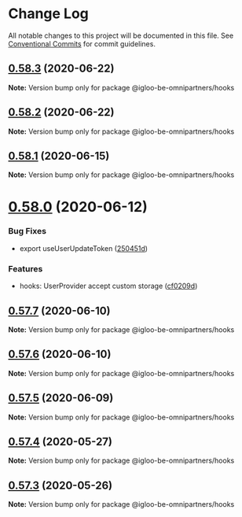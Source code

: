 # Change Log

All notable changes to this project will be documented in this file.
See [Conventional Commits](https://conventionalcommits.org) for commit guidelines.

## [0.58.3](https://github.com/iGLOO-be/node-omnipartners/compare/@igloo-be-omnipartners/hooks@0.58.2...@igloo-be-omnipartners/hooks@0.58.3) (2020-06-22)

**Note:** Version bump only for package @igloo-be-omnipartners/hooks





## [0.58.2](https://github.com/iGLOO-be/node-omnipartners/compare/@igloo-be-omnipartners/hooks@0.58.1...@igloo-be-omnipartners/hooks@0.58.2) (2020-06-22)

**Note:** Version bump only for package @igloo-be-omnipartners/hooks





## [0.58.1](https://github.com/iGLOO-be/node-omnipartners/compare/@igloo-be-omnipartners/hooks@0.58.0...@igloo-be-omnipartners/hooks@0.58.1) (2020-06-15)

**Note:** Version bump only for package @igloo-be-omnipartners/hooks





# [0.58.0](https://github.com/iGLOO-be/node-omnipartners/compare/@igloo-be-omnipartners/hooks@0.57.7...@igloo-be-omnipartners/hooks@0.58.0) (2020-06-12)


### Bug Fixes

* export useUserUpdateToken ([250451d](https://github.com/iGLOO-be/node-omnipartners/commit/250451da894c85e200783d88e399c5ac46e6d0cd))


### Features

* hooks: UserProvider accept custom storage ([cf0209d](https://github.com/iGLOO-be/node-omnipartners/commit/cf0209d1e0fe7e5e8660ac6c83e5f0414c364f60))





## [0.57.7](https://github.com/iGLOO-be/node-omnipartners/compare/@igloo-be-omnipartners/hooks@0.57.6...@igloo-be-omnipartners/hooks@0.57.7) (2020-06-10)

**Note:** Version bump only for package @igloo-be-omnipartners/hooks





## [0.57.6](https://github.com/iGLOO-be/node-omnipartners/compare/@igloo-be-omnipartners/hooks@0.57.5...@igloo-be-omnipartners/hooks@0.57.6) (2020-06-10)

**Note:** Version bump only for package @igloo-be-omnipartners/hooks





## [0.57.5](https://github.com/iGLOO-be/node-omnipartners/compare/@igloo-be-omnipartners/hooks@0.57.4...@igloo-be-omnipartners/hooks@0.57.5) (2020-06-09)

**Note:** Version bump only for package @igloo-be-omnipartners/hooks





## [0.57.4](https://github.com/iGLOO-be/node-omnipartners/compare/@igloo-be-omnipartners/hooks@0.57.3...@igloo-be-omnipartners/hooks@0.57.4) (2020-05-27)

**Note:** Version bump only for package @igloo-be-omnipartners/hooks





## [0.57.3](https://github.com/iGLOO-be/node-omnipartners/compare/@igloo-be-omnipartners/hooks@0.57.2...@igloo-be-omnipartners/hooks@0.57.3) (2020-05-26)

**Note:** Version bump only for package @igloo-be-omnipartners/hooks
